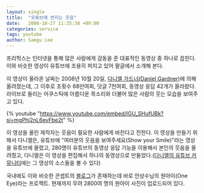 ```yaml
---
layout: single
title:  "유튜브에 번지는 웃음"
date:   2008-10-27 11:35:38 +09:00
categories: service
tags: youtube
author: Samgu Lee
---
```

프리헉스는 인터넷을 통해 많은 사람에게 감동을 준 대표적인 동영상 중 하나로 꼽힌다. 이와 비슷한 영상이 유튜브에 조용히 퍼지고 있어 팔글에서 소개해 본다.

이 영상이 올라온 날짜는 2008년 10월 20일, [다니엘 가드너(Daniel Gardner)](http://thinkgardner.com/about/)에 의해 올려졌는데, 그 이후로 조횟수 68만여회, 덧글 7천여회, 동영상 응답 42개가 올라왔다. 라이브로 들리는 어쿠스틱에 아름다운 목소리와 더불어 많은 사람의 웃는 모습을 보여주고 있다.

{% youtube "https://www.youtube.com/embed/IGU_SHufUBk?si=mgPhj2nL6evFbe2t" %}

이 영상을 올린 제작자는 웃음이 필요한 사람에게 바친다고 전한다. 이 영상을 만들기 위해서 다니엘은, 유튜브에 "여러분의 웃음을 보여주세요(Show your Smile)"라는 영상을 유튜브에 올렸고, 280명이 유튜브의 동영상 응답 기능을 이용해서 본인의 웃음을 올려줬고, 다니엘은 이 영상을 편집해서 하나의 동영상으로 만들었다.([다니앨의 유튜브 커뮤니티](http://www.youtube.com/user/DanielGardner)에는 그 영상의 소스들을 볼 수 있다)

국내에도 이와 비슷한 콘셉트의 [블로그](http://www.ssahn.com/)가 존재하는데 바로 안상수님의 원아이(One Eye)라는 프로젝트. 현재까지 무려 2800여 명의 원아이 사진이 업로드되어 있다.
